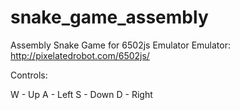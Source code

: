 # snake_game_assembly
Assembly Snake Game for 6502js Emulator
Emulator: http://pixelatedrobot.com/6502js/

Controls: 

W - Up
A - Left
S - Down
D - Right
